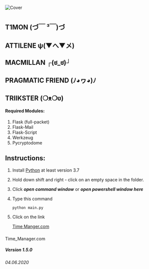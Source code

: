 ![Cover](https://github.com/T1GIT/time_manager/blob/master/images/cover.jpg?raw=true)
#
## T1MON (づ￣ ³￣)づ
## ATTILENE ψ(▼へ▼メ)
## MACMILLAN ┌(ಠ_ಠ)┘ 
## PRAGMATIC FRIEND (ﾉ◕ヮ◕)ﾉ 
## TRIIKSTER (❍ᴥ❍ʋ) 


#### Required Modules:
1) Flask (full-packet)
2) Flask-Mail
3) Flask-Script
4) Werkzeug
5) Pycryptodome
## Instructions:
1. Install [Python](https://www.python.org/ftp/python/3.8.3/python-3.8.3.exe) at least version 3.7
3. Hold down shift and right - click on an empty space in the folder.
4. Click _**open command window**_ or _**open powershell window here**_
5. Type this command
   
    `python main.py`
6. Click on the link

    [Time Manger.com](http://127.0.0.1:5000/)



###
Time_Manager.com
##### Version 1.5.0
###### 04.06.2020
